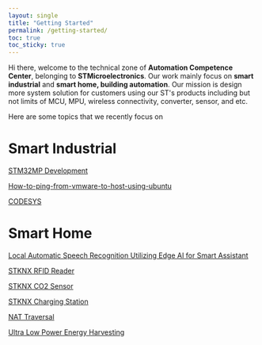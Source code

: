 ```yaml
---
layout: single
title: "Getting Started"
permalink: /getting-started/
toc: true
toc_sticky: true
---
```


Hi there, welcome to the technical zone of **Automation Competence Center**, belonging to **STMicroelectronics**. Our work mainly focus on **smart industrial** and **smart home, building automation**. Our mission is design more system solution for customers using our ST's products including but not limits of MCU, MPU, wireless connectivity, converter, sensor, and etc.

Here are some topics that we recently focus on

# Smart Industrial

[STM32MP Development](/posts/stm32mp-development)

[How-to-ping-from-vmware-to-host-using-ubuntu](/posts/how-to-ping-from-vmware-to-host-using-ubuntu/)

[CODESYS](/posts/CODESYS/)

# Smart Home

[Local Automatic Speech Recognition Utilizing Edge AI for Smart Assistant](/posts/automatic-speech-recognition/)

[STKNX RFID Reader](/posts/stknx-rfid-reader/)


[STKNX CO2 Sensor](/posts/stknx-charging-station/)


[STKNX Charging Station](/posts/stknx-charging-station/)


[NAT Traversal](/posts/synology-nat/)


[Ultra Low Power Energy Harvesting](/posts/ultra-low-power-energy-harvesting/)
